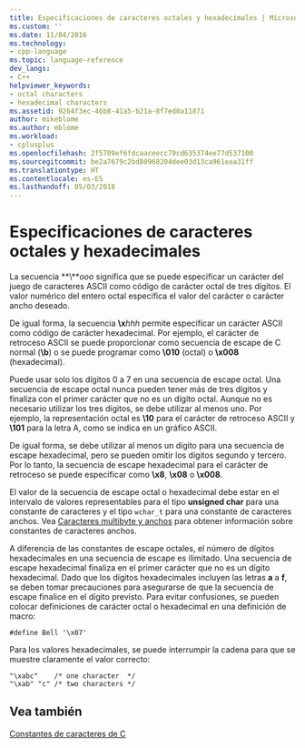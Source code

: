 ```yaml
---
title: Especificaciones de caracteres octales y hexadecimales | Microsoft Docs
ms.custom: ''
ms.date: 11/04/2016
ms.technology:
- cpp-language
ms.topic: language-reference
dev_langs:
- C++
helpviewer_keywords:
- octal characters
- hexadecimal characters
ms.assetid: 9264f3ec-46b8-41a5-b21a-8f7ed0a11871
author: mikeblome
ms.author: mblome
ms.workload:
- cplusplus
ms.openlocfilehash: 2f5709ef6fdcaaceecc79cd635374ee77d537100
ms.sourcegitcommit: be2a7679c2bd80968204dee03d13ca961eaa31ff
ms.translationtype: HT
ms.contentlocale: es-ES
ms.lasthandoff: 05/03/2018
---
```

# <a name="octal-and-hexadecimal-character-specifications"></a>Especificaciones de caracteres octales y hexadecimales
La secuencia **\\***ooo* significa que se puede especificar un carácter del juego de caracteres ASCII como código de carácter octal de tres dígitos. El valor numérico del entero octal especifica el valor del carácter o carácter ancho deseado.  
  
 De igual forma, la secuencia **\x***hhh* permite especificar un carácter ASCII como código de carácter hexadecimal. Por ejemplo, el carácter de retroceso ASCII se puede proporcionar como secuencia de escape de C normal (**\b**) o se puede programar como **\010** (octal) o **\x008** (hexadecimal).  
  
 Puede usar solo los dígitos 0 a 7 en una secuencia de escape octal. Una secuencia de escape octal nunca pueden tener más de tres dígitos y finaliza con el primer carácter que no es un dígito octal. Aunque no es necesario utilizar los tres dígitos, se debe utilizar al menos uno. Por ejemplo, la representación octal es **\10** para el carácter de retroceso ASCII y **\101** para la letra A, como se indica en un gráfico ASCII.  
  
 De igual forma, se debe utilizar al menos un dígito para una secuencia de escape hexadecimal, pero se pueden omitir los dígitos segundo y tercero. Por lo tanto, la secuencia de escape hexadecimal para el carácter de retroceso se puede especificar como **\x8**, **\x08** o **\x008**.  
  
 El valor de la secuencia de escape octal o hexadecimal debe estar en el intervalo de valores representables para el tipo **unsigned char** para una constante de caracteres y el tipo `wchar_t` para una constante de caracteres anchos. Vea [Caracteres multibyte y anchos](../c-language/multibyte-and-wide-characters.md) para obtener información sobre constantes de caracteres anchos.  
  
 A diferencia de las constantes de escape octales, el número de dígitos hexadecimales en una secuencia de escape es ilimitado. Una secuencia de escape hexadecimal finaliza en el primer carácter que no es un dígito hexadecimal. Dado que los dígitos hexadecimales incluyen las letras **a** a **f**, se deben tomar precauciones para asegurarse de que la secuencia de escape finalice en el dígito previsto. Para evitar confusiones, se pueden colocar definiciones de carácter octal o hexadecimal en una definición de macro:  
  
```  
#define Bell '\x07'  
```  
  
 Para los valores hexadecimales, se puede interrumpir la cadena para que se muestre claramente el valor correcto:  
  
```  
"\xabc"    /* one character  */  
"\xab" "c" /* two characters */  
```  
  
## <a name="see-also"></a>Vea también  
 [Constantes de caracteres de C](../c-language/c-character-constants.md)